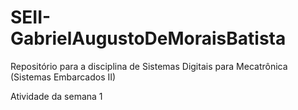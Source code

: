 # SEII-GabrielAugustoDeMoraisBatista
Repositório para a disciplina de Sistemas Digitais para Mecatrônica (Sistemas Embarcados II)

Atividade da semana 1
